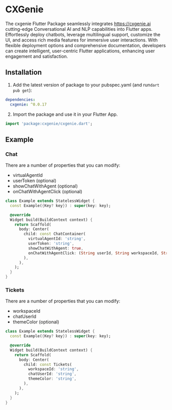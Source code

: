 # CXGenie

The cxgenie Flutter Package seamlessly integrates https://cxgenie.ai cutting-edge Conversational AI and NLP capabilities into Flutter apps. Effortlessly deploy chatbots, leverage multilingual support, customize the UI, and access rich media features for immersive user interactions. With flexible deployment options and comprehensive documentation, developers can create intelligent, user-centric Flutter applications, enhancing user engagement and satisfaction.

## Installation

1. Add the latest version of package to your pubspec.yaml (and run`dart pub get`):

```yaml
dependencies:
  cxgenie: ^0.0.17
```

2. Import the package and use it in your Flutter App.

```dart
import 'package:cxgenie/cxgenie.dart';
```

## Example

### Chat

There are a number of properties that you can modify:

- virtualAgentId
- userToken (optional)
- showChatWithAgent (optional)
- onChatWithAgentClick (optional)

```dart
class Example extends StatelessWidget {
  const Example({Key? key}) : super(key: key);

  @override
  Widget build(BuildContext context) {
    return Scaffold(
      body: Center(
        child: const ChatContainer(
          virtualAgentId: 'string',
          userToken: 'string',
          showChatWithAgent: true,
          onChatWithAgentClick: (String userId, String workspaceId, String themeColor) {},
        ),
      ),
    );
  }
}
```

### Tickets

There are a number of properties that you can modify:

- workspaceId
- chatUserId
- themeColor (optional)

```dart
class Example extends StatelessWidget {
  const Example({Key? key}) : super(key: key);

  @override
  Widget build(BuildContext context) {
    return Scaffold(
      body: Center(
        child: const Tickets(
          workspaceId: 'string',
          chatUserId: 'string',
          themeColor: 'string',
        ),
      ),
    );
  }
}
```
